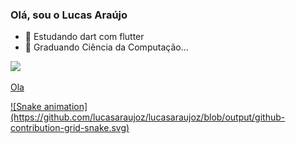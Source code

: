 ### Olá, sou o Lucas Araújo

- 🌱 Estudando dart com flutter
- 👯 Graduando Ciência da Computação...
 <div>
  <a href="https://github.com/lucasaraujoz">
<!--   <img height="180em" src="https://github-readme-stats.vercel.app/api?username=lucasaraujoz&show_icons=true&theme=dark&include_all_commits=true&count_private=true"/> -->
  <img height="180em" src="https://github-readme-stats.vercel.app/api/top-langs/?username=lucasaraujoz&layout=compact&langs_count=16&theme=dark"/>
</div>
 
<p> Ola </p>
![Snake animation](https://github.com/lucasaraujoz/lucasaraujoz/blob/output/github-contribution-grid-snake.svg)
